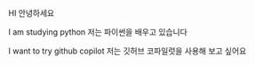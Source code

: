 HI
안녕하세요

I am studying python
저는 파이썬을 배우고 있습니다

I want to try github copilot
저는 깃허브 코파일럿을 사용해 보고 싶어요



<!---
MuiSara/MuiSara is a ✨ special ✨ repository because its `README.md` (this file) appears on your GitHub profile.
You can click the Preview link to take a look at your changes.
--->
